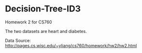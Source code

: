 # Decision-Tree-ID3
Homework 2 for CS760

The two datasets are heart and diabetes.

Data Source: http://pages.cs.wisc.edu/~yliang/cs760/homework/hw2/hw2.html
